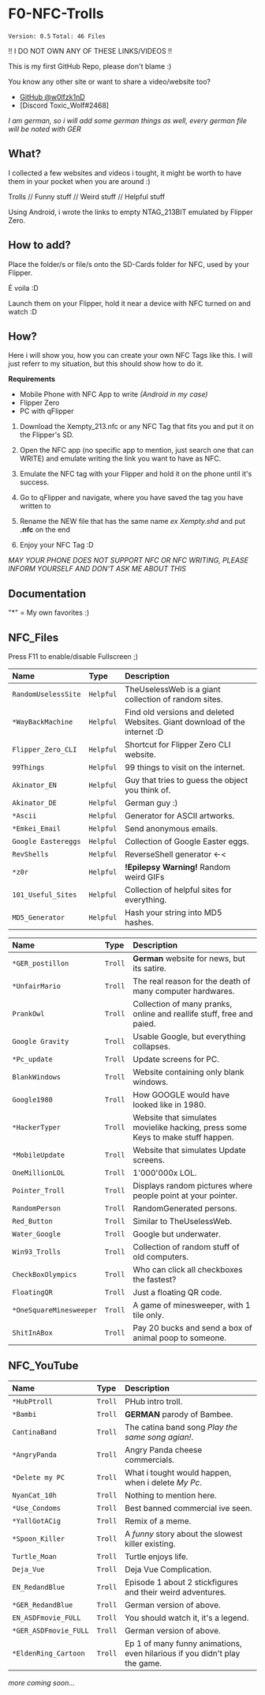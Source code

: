 # F0-NFC-Trolls

`Version: 0.5`
  `Total: 46 Files`

!! I DO NOT OWN ANY OF THESE LINKS/VIDEOS !!

This is my first GitHub Repo, please don't blame :)

You know any other site or want to share a video/website too?

- [GitHub @w0lfzk1nD](https://github.com/w0lfzk1n)
- [Discord Toxic_Wolf#2468]

*I am german, so i will add some german things as well, every german file will be noted with GER*

## What?

I collected a few websites and videos i tought, it might be worth to have them in your pocket when you are around :)

Trolls // Funny stuff // Weird stuff // Helpful stuff

Using Android, i wrote the links to empty NTAG_213BIT emulated by Flipper Zero.

## How to add?
Place the folder/s or file/s onto the SD-Cards folder for NFC, used by your Flipper.

É voila :D 

Launch them on your Flipper, hold it near a device with NFC turned on and watch :D 

## How?

Here i will show you, how you can create your own NFC Tags like this. I will just referr to my situation, but this should show how to do it.

**Requirements**

- Mobile Phone with NFC App to write    *(Android in my case)*
- Flipper Zero
- PC with qFlipper

1. Download the Xempty_213.nfc or any NFC Tag that fits you and put it on the Flipper's SD.

2. Open the NFC app (no specific app to mention, just search one that can WRITE) and emulate writing the link you want to have as NFC.

3. Emulate the NFC tag with your Flipper and hold it on the phone until it's success.

4. Go to qFlipper and navigate, where you have saved the tag you have written to

5. Rename the NEW file that has the same name *ex Xempty.shd* and put **.nfc** on the end

6. Enjoy your NFC Tag :D

*MAY YOUR PHONE DOES NOT SUPPORT NFC OR NFC WRITING, PLEASE INFORM YOURSELF AND DON'T ASK ME ABOUT THIS*

## Documentation

"*" = My own favorites :)

## NFC_Files

Press F11 to enable/disable Fullscreen ;)

| Name      | Type     | Description                |
| :-------- | :------- | :------------------------- |
| `RandomUselessSite` | `Helpful` | TheUselessWeb is a giant collection of random sites. |
| `*WayBackMachine` | `Helpful` | Find old versions and deleted Websites. Giant download of the internet :D |
| `Flipper_Zero_CLI` | `Helpful` | Shortcut for Flipper Zero CLI website. |
| `99Things` | `Helpful` | 99 things to visit on the internet. |
| `Akinator_EN` | `Helpful` | Guy that tries to guess the object you think of. |
| `Akinator_DE` | `Helpful` | German guy :) |
| `*Ascii` | `Helpful` | Generator for ASCII artworks. |
| `*Emkei_Email` | `Helpful` | Send anonymous emails. |
| `Google Eastereggs` | `Helpful` | Collection of Google Easter eggs. |
| `RevShells` | `Helpful` | ReverseShell generator <-< |
| `*z0r` | `Helpful` | **!Epilepsy Warning!** Random weird GIFs|
| `101_Useful_Sites` | `Helpful` | Collection of helpful sites for everything. |
| `MD5_Generator` | `Helpful` | Hash your string into MD5 hashes. |

| Name      | Type     | Description                |
| :-------- | :------- | :------------------------- |
| `*GER_postillon` | `Troll` | **German** website for news, but its satire. |
| `*UnfairMario` | `Troll` | The real reason for the death of many computer hardwares. |
| `PrankOwl` | `Troll` | Collection of many pranks, online and reallife stuff, free and paied. |
| `Google Gravity` | `Troll` | Usable Google, but everything collapses. |
| `*Pc_update` | `Troll` | Update screens for PC. |
| `BlankWindows` | `Troll` | Website containing only blank windows. |
| `Google1980` | `Troll` | How GOOGLE would have looked like in 1980. |
| `*HackerTyper` | `Troll` | Website that simulates movielike hacking, press some Keys to make stuff happen. |
| `*MobileUpdate` | `Troll` | Website that simulates Update screens. |
| `OneMillionLOL` | `Troll` | 1'000'000x LOL. |
| `Pointer_Troll` | `Troll` | Displays random pictures where people point at your pointer. |
| `RandomPerson` | `Troll` | RandomGenerated persons. |
| `Red_Button` | `Troll` | Similar to TheUselessWeb. |
| `Water_Google` | `Troll` | Google but underwater. |
| `Win93_Trolls` | `Troll` | Collection of random stuff of old computers. |
| `CheckBoxOlympics` | `Troll` | Who can click all checkboxes the fastest? |
| `FloatingQR` | `Troll` | Just a floating QR code. |
| `*OneSquareMinesweeper` | `Troll` | A game of minesweeper, with 1 tile only. |
| `ShitInABox` | `Troll` | Pay 20 bucks and send a box of animal poop to someone. |


## NFC_YouTube

| Name      | Type     | Description                |
| :-------- | :------- | :------------------------- |
| `*HubPtroll` | `Troll` | PHub intro troll. |
| `*Bambi` | `Troll` | **GERMAN** parody of Bambee. |
| `CantinaBand` | `Troll` | The catina band song *Play the same song agian!*. |
| `*AngryPanda` | `Troll` | Angry Panda cheese commercials. |
| `*Delete my PC` | `Troll` | What i tought would happen, when i delete *My Pc*. |
| `NyanCat_10h` | `Troll` | Nothing to mention here. |
| `*Use_Condoms` | `Troll` | Best banned commercial ive seen. |
| `*YallGotACig` | `Troll` | Remix of a meme. |
| `*Spoon_Killer` | `Troll` | A *funny* story about the slowest killer existing. |
| `Turtle_Moan` | `Troll` | Turtle enjoys life. |
| `Deja_Vue` | `Troll` | Deja Vue Complication. |
| `EN_RedandBlue` | `Troll` | Episode 1 about 2 stickfigures and their weird adventures. |
| `*GER_RedandBlue` | `Troll` | German version of above. |
| `EN_ASDFmovie_FULL` | `Troll` | You should watch it, it's a legend. |
| `*GER_ASDFmovie_FULL` | `Troll` | German version of above. |
| `*EldenRing_Cartoon` | `Troll` | Ep 1 of many funny animations, even hilarious if you didn't play the game. |

*more coming soon...*
